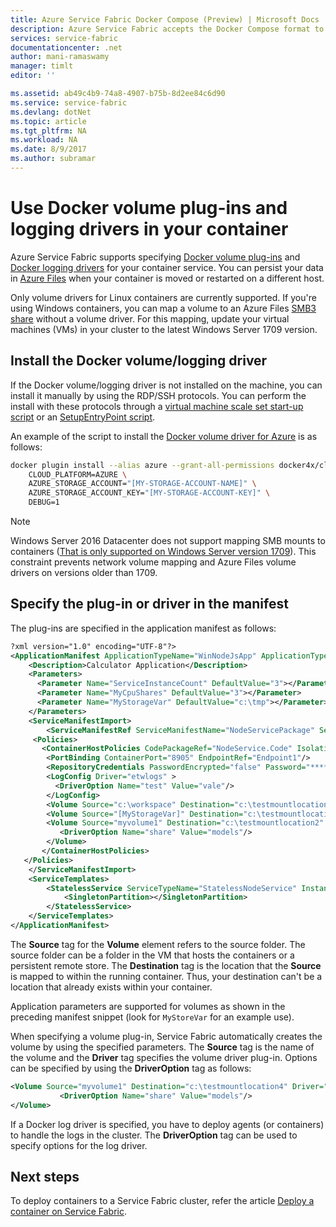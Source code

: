 ```yaml
---
title: Azure Service Fabric Docker Compose (Preview) | Microsoft Docs
description: Azure Service Fabric accepts the Docker Compose format to make it easier to orchestrate existing containers by using Service Fabric. Support for Docker Compose is currently in preview.
services: service-fabric
documentationcenter: .net
author: mani-ramaswamy
manager: timlt
editor: ''

ms.assetid: ab49c4b9-74a8-4907-b75b-8d2ee84c6d90
ms.service: service-fabric
ms.devlang: dotNet
ms.topic: article
ms.tgt_pltfrm: NA
ms.workload: NA
ms.date: 8/9/2017
ms.author: subramar
---
```


# Use Docker volume plug-ins and logging drivers in your container
Azure Service Fabric supports specifying [Docker volume plug-ins](https://docs.docker.com/engine/extend/plugins_volume/) and [Docker logging drivers](https://docs.docker.com/engine/admin/logging/overview/) for your container service. You can persist your data in [Azure Files](https://azure.microsoft.com/services/storage/files/) when your container is moved or restarted on a different host.

Only volume drivers for Linux containers are currently supported. If you're using Windows containers, you can map a volume to an Azure Files [SMB3 share](https://blogs.msdn.microsoft.com/clustering/2017/08/10/container-storage-support-with-cluster-shared-volumes-csv-storage-spaces-direct-s2d-smb-global-mapping/) without a volume driver. For this mapping, update your virtual machines (VMs) in your cluster to the latest Windows Server 1709 version.


## Install the Docker volume/logging driver

If the Docker volume/logging driver is not installed on the machine, you can install it manually by using the RDP/SSH protocols. You can perform the install with these protocols through a [virtual machine scale set start-up script](https://azure.microsoft.com/resources/templates/201-vmss-custom-script-windows/) or an [SetupEntryPoint script](https://docs.microsoft.com/azure/service-fabric/service-fabric-application-model#describe-a-service).

An example of the script to install the [Docker volume driver for Azure](https://docs.docker.com/docker-for-azure/persistent-data-volumes/) is as follows:

```bash
docker plugin install --alias azure --grant-all-permissions docker4x/cloudstor:17.09.0-ce-azure1  \
    CLOUD_PLATFORM=AZURE \
    AZURE_STORAGE_ACCOUNT="[MY-STORAGE-ACCOUNT-NAME]" \
    AZURE_STORAGE_ACCOUNT_KEY="[MY-STORAGE-ACCOUNT-KEY]" \
    DEBUG=1
```

> [!NOTE]
> Windows Server 2016 Datacenter does not support mapping SMB mounts to containers ([That is only supported on Windows Server version 1709](https://docs.microsoft.com/en-us/virtualization/windowscontainers/manage-containers/container-storage)). This constraint prevents network volume mapping and Azure Files volume drivers on versions older than 1709. 
>   


## Specify the plug-in or driver in the manifest
The plug-ins are specified in the application manifest as follows:

```xml
?xml version="1.0" encoding="UTF-8"?>
<ApplicationManifest ApplicationTypeName="WinNodeJsApp" ApplicationTypeVersion="1.0" xmlns="http://schemas.microsoft.com/2011/01/fabric" xmlns:xsi="http://www.w3.org/2001/XMLSchema-instance">
    <Description>Calculator Application</Description>
    <Parameters>
      <Parameter Name="ServiceInstanceCount" DefaultValue="3"></Parameter>
      <Parameter Name="MyCpuShares" DefaultValue="3"></Parameter>
      <Parameter Name="MyStorageVar" DefaultValue="c:\tmp"></Parameter>
    </Parameters>
    <ServiceManifestImport>
        <ServiceManifestRef ServiceManifestName="NodeServicePackage" ServiceManifestVersion="1.0"/>
     <Policies>
       <ContainerHostPolicies CodePackageRef="NodeService.Code" Isolation="hyperv"> 
        <PortBinding ContainerPort="8905" EndpointRef="Endpoint1"/>
        <RepositoryCredentials PasswordEncrypted="false" Password="****" AccountName="test"/>
        <LogConfig Driver="etwlogs" >
          <DriverOption Name="test" Value="vale"/>
        </LogConfig>
        <Volume Source="c:\workspace" Destination="c:\testmountlocation1" IsReadOnly="false"></Volume>
        <Volume Source="[MyStorageVar]" Destination="c:\testmountlocation2" IsReadOnly="true"> </Volume>
        <Volume Source="myvolume1" Destination="c:\testmountlocation2" Driver="azure" IsReadOnly="true">
           <DriverOption Name="share" Value="models"/>
        </Volume>
       </ContainerHostPolicies>
   </Policies>
    </ServiceManifestImport>
    <ServiceTemplates>
        <StatelessService ServiceTypeName="StatelessNodeService" InstanceCount="5">
            <SingletonPartition></SingletonPartition>
        </StatelessService>
    </ServiceTemplates>
</ApplicationManifest>
```

The **Source** tag for the **Volume** element refers to the source folder. The source folder can be a folder in the VM that hosts the containers or a persistent remote store. The **Destination** tag is the location that the **Source** is mapped to within the running container. Thus, your destination can't be a location that already exists within your container.

Application parameters are supported for volumes as shown in the preceding manifest snippet (look for `MyStoreVar` for an example use).

When specifying a volume plug-in, Service Fabric automatically creates the volume by using the specified parameters. The **Source** tag is the name of the volume and the **Driver** tag specifies the volume driver plug-in. Options can be specified by using the **DriverOption** tag as follows:

```xml
<Volume Source="myvolume1" Destination="c:\testmountlocation4" Driver="azure" IsReadOnly="true">
           <DriverOption Name="share" Value="models"/>
</Volume>
```
If a Docker log driver is specified, you have to deploy agents (or containers) to handle the logs in the cluster. The **DriverOption** tag can be used to specify options for the log driver.

## Next steps
To deploy containers to a Service Fabric cluster, refer the article [Deploy a container on Service Fabric](service-fabric-deploy-container.md).
